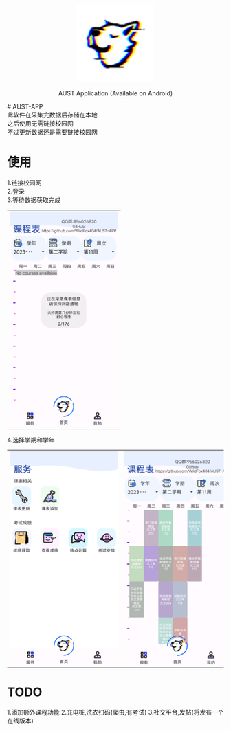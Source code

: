 <p align="center">
  <img width="180" src="./public/图片2.png" alt="ChatGPT">
  <p align="center">AUST Application (Available on Android)</p>
</p>
# AUST-APP<br>
此软件在采集完数据后存储在本地<br>
之后使用无需链接校园网<br>
不过更新数据还是需要链接校园网<br>

# 使用<br>
1.链接校园网<br>
2.登录<br>
3.等待数据获取完成<br>
<table>
  <tr>
    <td><center><img src="./public/2.png" style="max-width: 250px; height: auto;"></center></td>
  </tr>
</table>
4.选择学期和学年
<table>
  <tr>
    <td><center><img src="./public/1.png" style="max-width: 250px; height: auto;"></center></td>
    <td><center><img src="./public/3.png" style="max-width: 250px; height: auto;"></center></td>
    <td><center><img src="./public/4.png" style="max-width: 250px; height: auto;"></center></td>
  </tr>
</table>

# TODO<br>
1.添加额外课程功能
2.充电桩,洗衣扫码(爬虫,有考试)
3.社交平台,发帖(将发布一个在线版本)
